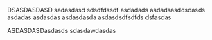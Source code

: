 DSASDASDASD
sadasdasd
sdsdfdssdf
asdadads
asdadsasddsdasds
asdadas
asdasdas
asdasdasda
asdasdsdfsdfds
dsfasdas

ASDASDASDasdasds
sdasdawdasdas
